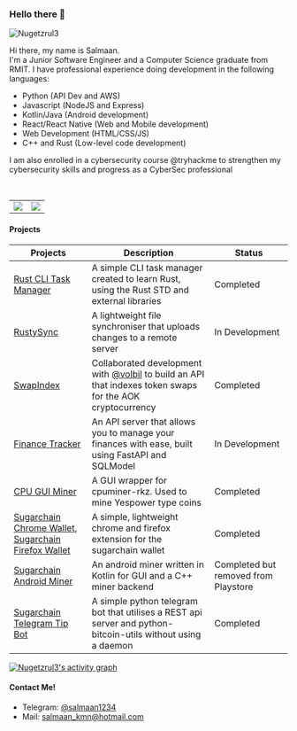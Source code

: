 ### Hello there 👋

<p align="left"> <img src="https://komarev.com/ghpvc/?username=Nugetzrul3&label=Profile%20views&color=0e75b6&style=flat" alt="Nugetzrul3" /> </p>

Hi there, my name is Salmaan.<br />
I'm a Junior Software Engineer and a Computer Science graduate from RMIT.
I have professional experience doing development in the following languages:
* Python (API Dev and AWS)
* Javascript (NodeJS and Express)
* Kotlin/Java (Android development)
* React/React Native (Web and Mobile development)
* Web Development (HTML/CSS/JS)
* C++ and Rust (Low-level code development)

I am also enrolled in a cybersecurity course @tryhackme to strengthen my cybersecurity skills and progress as a CyberSec professional

<br />
<table>
  <tr>
    <td align="center" style="padding=0;width=50%;">
      <img align="center" style="padding=0;" src="https://github-readme-stats.vercel.app/api/?username=Nugetzrul3&show_icons=true&title_color=abeb0c&text_color=fa4c46&bg_color=00000000&hide_border=true&icon_color=4F8CC9&hide_title=true&count_private=true"/>
    </td>
    <td align="center" style="padding=0;width=50%;">
      <img align="center" style="padding=0;" src="https://github-readme-stats.vercel.app/api/top-langs/?username=Nugetzrul3&layout=compact&title_color=abeb0c&text_color=fa4c46&bg_color=00000000&hide_border=true&icon_color=4F8CC9&hide_title=true&count_private=true"/>
    </td>
  </tr>
</table>

#### Projects

Projects | Description | Status
-------- | ----------- | ------
[Rust CLI Task Manager](https://github.com/Nugetzrul3/TaskManager-Rust-CLI)|A simple CLI task manager created to learn Rust, using the Rust STD and external libraries|Completed
[RustySync](https://github.com/Nugetzrul3/RustySync)|A lightweight file synchroniser that uploads changes to a remote server|In Development
[SwapIndex](https://github.com/AokChain/SwapIndex)|Collaborated development with [@volbil](https://github.com/volbil) to build an API that indexes token swaps for the AOK cryptocurrency|Completed
[Finance Tracker](https://github.com/Nugetzrul3/FinanceTracker-Project)|An API server that allows you to manage your finances with ease, built using FastAPI and SQLModel|In Development
[CPU GUI Miner](https://github.com/Nugetzrul3/CPU-GUI-Miner)|A GUI wrapper for cpuminer-rkz. Used to mine Yespower type coins|Completed
[Sugarchain Chrome Wallet](https://github.com/Nugetzrul3/Sugarchain-Chrome-Wallet), [Sugarchain Firefox Wallet](https://github.com/Nugetzrul3/Sugarchain-Firefox-Wallet)|A simple, lightweight chrome and firefox extension for the sugarchain wallet|Completed
[Sugarchain Android Miner](https://github.com/Nugetzrul3/Sugarchain-Android-Miner)|An android miner written in Kotlin for GUI and a C++ miner backend|Completed but removed from Playstore
[Sugarchain Telegram Tip Bot](https://github.com/Nugetzrul3/SugarchainTGBot)|A simple python telegram bot that utilises a REST api server and python-bitcoin-utils without using a daemon|Completed
<!-- https://github.com/ashutosh00710/github-readme-activity-graph -->
<a href="https://github.com/Nugetzrul3/Nugetzrul3"><img alt="Nugetzrul3's activity graph" src="https://github-readme-activity-graph.vercel.app/graph?username=Nugetzrul3&bg_color=0e2239&color=58a6ff&line=114a88&point=58a6ff&hide_border=true&custom_title=My%20Contributions" /></a>

#### Contact Me!
- Telegram: [@salmaan1234](https://telegram.me/salmaan1234)
- Mail: salmaan_kmn@hotmail.com
<!--
**Nugetzrul3/Nugetzrul3** is a ✨ _special_ ✨ repository because its `README.md` (this file) appears on your GitHub profile.
-->
